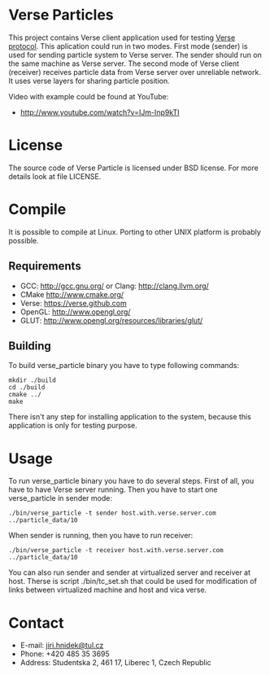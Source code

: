 Verse Particles
===============

This project contains Verse client application used for testing [Verse protocol](https://verse.github.com). This
aplication could run in two modes. First mode (sender) is used for sending particle system to Verse server. The sender
should run on the same machine as Verse server. The second mode of Verse client (receiver) receives particle data
from Verse server over unreliable network. It uses verse layers for sharing particle position.

Video with example could be found at YouTube:

 * http://www.youtube.com/watch?v=IJm-Inp9kTI

License
=======

The source code of Verse Particle is licensed under BSD license. For more details look at file LICENSE.

Compile
=======

It is possible to compile at Linux. Porting to other UNIX platform is probably possible.

Requirements
------------

 * GCC: http://gcc.gnu.org/ or Clang: http://clang.llvm.org/ 
 * CMake http://www.cmake.org/
 * Verse: https://verse.github.com
 * OpenGL: http://www.opengl.org/
 * GLUT: http://www.opengl.org/resources/libraries/glut/

Building
--------

To build verse_particle binary you have to type following commands:

    mkdir ./build
    cd ./build
    cmake ../
    make

There isn't any step for installing application to the system, because this application is only for testing purpose.

Usage
=====

To run verse_particle binary you have to do several steps. First of all, you have to have Verse server running.
Then you have to start one verse_particle in sender mode:

    ./bin/verse_particle -t sender host.with.verse.server.com ../particle_data/10

When sender is running, then you have to run receiver:

    ./bin/verse_particle -t receiver host.with.verse.server.com ../particle_data/10

You can also run sender and sender at virtualized server and receiver at host. Therse is script ./bin/tc_set.sh
that could be used for modification of links between virtualized machine and host and vica verse.

Contact
=======

 * E-mail: jiri.hnidek@tul.cz
 * Phone: +420 485 35 3695
 * Address: Studentska 2, 461 17, Liberec 1, Czech Republic
